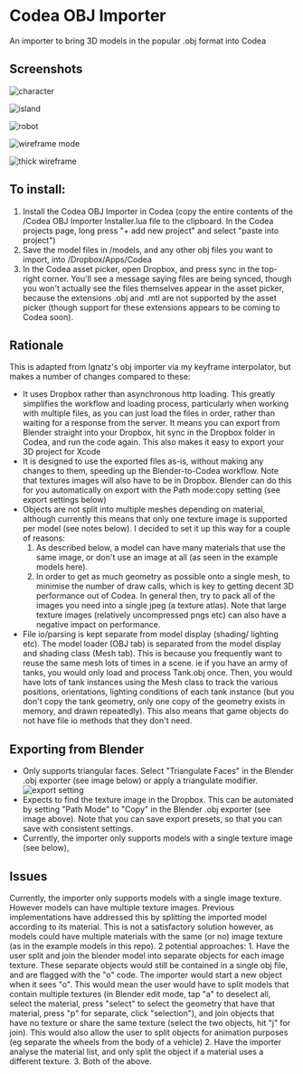 # Codea OBJ Importer

An importer to bring 3D models in the popular .obj format into Codea

## Screenshots

![character](https://raw.githubusercontent.com/Utsira/Codea-OBJ-Importer/master/screenshots/character.png)

![island](https://raw.githubusercontent.com/Utsira/Codea-OBJ-Importer/master/screenshots/island.png)

![robot](https://raw.githubusercontent.com/Utsira/Codea-OBJ-Importer/master/screenshots/asset.jpg)

![wireframe mode](https://raw.githubusercontent.com/Utsira/Codea-OBJ-Importer/master/screenshots/asset-2.jpg)

![thick wireframe](https://raw.githubusercontent.com/Utsira/Codea-OBJ-Importer/master/screenshots/wireframe.jpg)

## To install:

1. Install the Codea OBJ Importer in Codea (copy the entire contents of the /Codea OBJ Importer Installer.lua file to the clipboard. In the Codea projects page, long press "+ add new project" and select "paste into project")
1. Save the model files in /models, and any other obj files you want to import, into /Dropbox/Apps/Codea
2. In the Codea asset picker, open Dropbox, and press sync in the top-right corner. You'll see a message saying files are being synced, though you won't actually see the files themselves appear in the asset picker, because the extensions .obj and .mtl are not supported by the asset picker (though support for these extensions appears to be coming to Codea soon).

## Rationale

This is adapted from Ignatz's obj importer via my keyframe interpolator, but makes a number of changes compared to these:

+ It uses Dropbox rather than asynchronous http loading. This greatly simplifies the workflow and loading process, particularly when working with multiple files, as you can just load the files in order, rather than waiting for a response from the server. It means you can export from Blender straight into your Dropbox, hit sync in the Dropbox folder in Codea, and run the code again. This also makes it easy to export your 3D project for Xcode
+ It is designed to use the exported files as-is, without making any changes to them, speeding up the Blender-to-Codea workflow. Note that textures images will also have to be in Dropbox. Blender can do this for you automatically on export with the Path mode:copy setting (see export settings below)
+ Objects are not split into multiple meshes depending on material, although currently this means that only one texture image is supported per model (see notes below). I decided to set it up this way for a couple of reasons:
    1. As described below, a model can have many materials that use the same image, or don't use an image at all (as seen in the example models here). 
    2. In order to get as much geometry as possible onto a single mesh, to minimise the number of draw calls, which is key to getting decent 3D performance out of Codea. In general then, try to pack all of the images you need into a single jpeg (a texture atlas). Note that large texture images (relatively uncompressed pngs etc) can also have a negative impact on performance.
+ File io/parsing is kept separate from model display (shading/ lighting etc). The model loader (OBJ tab) is separated from the model display and shading class (Mesh tab). This is because you frequently want to reuse the same mesh lots of times in a scene. ie if you have an army of tanks, you would only load and process Tank.obj once. Then, you would have lots of tank instances using the Mesh class to track the various positions, orientations, lighting conditions of each tank instance (but you don't copy the tank geometry, only one copy of the geometry exists in memory, and drawn repeatedly). This also means that game objects do not have file io methods that they don't need.

## Exporting from Blender

+ Only supports triangular faces. Select "Triangulate Faces" in the Blender .obj exporter (see image below) or apply a triangulate modifier.
    ![export setting](https://raw.githubusercontent.com/Utsira/Codea-OBJ-Importer/master/Blender%20export%20settings.jpg)
+ Expects to find the texture image in the Dropbox. This can be automated by setting "Path Mode" to "Copy" in the Blender .obj exporter (see image above). Note that you can save export presets, so that you can save with consistent settings.
+ Currently, the importer only supports models with a single texture image (see below), 

## Issues

Currently, the importer only supports models with a single image texture. However models can have multiple texture images. Previous implementations have addressed this by splitting the imported model according to its material. This is not a satisfactory solution however, as models could have multiple materials with the same (or no) image texture (as in the example models in this repo). 2 potential approaches:
	 1. Have the user split and join the blender model into separate objects for each image texture. These separate objects would still be contained in a single obj file, and are flagged with the "o" code. The importer would start a new object when it sees "o". This would mean the user would have to split models that contain multiple textures (in Blender edit mode, tap "a" to deselect all, select the material, press "select" to select the geometry that have that material, press "p" for separate, click "selection"), and join objects that have no texture or share the same texture (select the two objects, hit "j" for join). This would also allow the user to split objects for animation purposes (eg separate the wheels from the body of a vehicle)
	 2. Have the importer analyse the material list, and only split the object if a material uses a different texture.
	 3. Both of the above.
